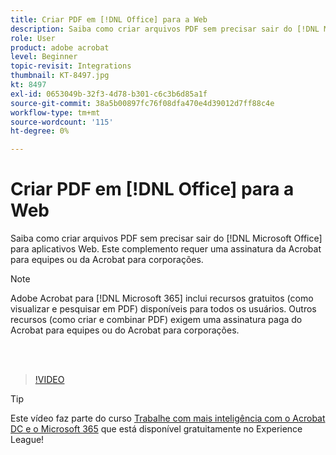 ```yaml
---
title: Criar PDF em [!DNL Office] para a Web
description: Saiba como criar arquivos PDF sem precisar sair do [!DNL Microsoft Office] para aplicativos Web
role: User
product: adobe acrobat
level: Beginner
topic-revisit: Integrations
thumbnail: KT-8497.jpg
kt: 8497
exl-id: 0653049b-32f3-4d78-b301-c6c3b6d85a1f
source-git-commit: 38a5b00897fc76f08dfa470e4d39012d7ff88c4e
workflow-type: tm+mt
source-wordcount: '115'
ht-degree: 0%

---
```


# Criar PDF em [!DNL Office] para a Web

Saiba como criar arquivos PDF sem precisar sair do [!DNL Microsoft Office] para aplicativos Web. Este complemento requer uma assinatura da Acrobat para equipes ou da Acrobat para corporações.

>[!NOTE]
>
>Adobe Acrobat para [!DNL Microsoft 365] inclui recursos gratuitos (como visualizar e pesquisar em PDF) disponíveis para todos os usuários. Outros recursos (como criar e combinar PDF) exigem uma assinatura paga do Acrobat para equipes ou do Acrobat para corporações.

<br> 

>[!VIDEO](https://video.tv.adobe.com/v/337482?hidetitle=true)

>[!TIP]
>
>Este vídeo faz parte do curso [Trabalhe com mais inteligência com o Acrobat DC e o Microsoft 365](https://experienceleague.adobe.com/?recommended=Acrobat-U-1-2021.microsoft365) que está disponível gratuitamente no Experience League!
